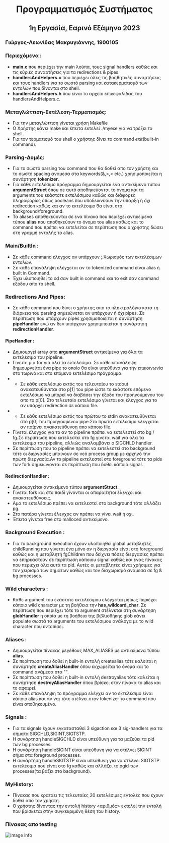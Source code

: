# <p style="text-align: center;">Προγραμματισμός Συστήματος</p>
## <p style="text-align: center;">1η Εργασία, Εαρινό Εξάμηνο 2023</p>
### Γιώργος-Λεωνίδας Μακρυγιάννης, 1900105

### Περιεχόμενα :
- **main.c** που περιέχει την main λούπα, τους signal handlers καθώς και τις κύριες συναρτήσεις για τα redirections & pipes.
- **handlersAndHelpers.c** που περιέχει όλες τις βοηθητικές συναρτήσεις και τους handlers για το σωστό parsing και κατακερματισμό
των εντολών που δίνονται στο shell.
- **handlersAndHelpers.h** που είναι το αρχείο επικεφαλίδας του handlersAndHelpers.c.

### Μεταγλώττιση-Εκτέλεση-Τερματισμός:
- Για την μεταγλώττιση γίνεται χρήση Makefile
- Ο Χρήστης κάνει make και έπειτα εκτελεί ./myexe για να τρέξει το shell.
- Για τον τερματισμό του shell ο χρήστης δίνει το command *exit*(built-in command).

### Parsing-Δομές:
- Για το σωστό parsing του command που θα δοθεί απο τον χρήστη και το σωστό spacing ανάμεσα
στα keywords(&,>,< etc.) χρησιμοποιείται η συνάρτηση **tokenizer**.
- Για κάθε εκτελέσιμο πρόγραμμα δημιουργείται ένα αντικείμενο τύπου **argumentStruct** όπου σε αυτό
αποθηκεύονται το όνομα και τα arguments του εκάστοτε εκτελέσιμου καθώς και διάφορες πληροφορίες όπως booleans που
υποδεικνύουν την ύπαρξη ή όχι redirection καθώς και αν το εκτελέσιμο θα είναι στο background/foreground.
- Τα aliases αποθηκεύονται σε ενα πίνακα που περιέχει αντικείμενα τύπου **alias** που αποθηκεύουν το όνομα του alias
καθώς και το command που πρέπει να εκτελείται σε περίπτωση που ο χρήστης δώσει στη γραμμή εντολής το
alias.

### Main/BuiltIn :
- Σε κάθε command έλεγχος αν υπάρχουν ;.Χωρισμός των εκτελέσιμων εντολών.
- Σε κάθε επανάληψη ελέγχεται αν το tokenized command είναι alias ή built in Command.
- Έχει υλοποιηθεί το cd σαν built in command και το exit σαν command εξόδου απο το shell.

### Redirections And Pipes:
- Σε κάθε command που δίνει ο χρήστης απο το πληκτρολόγιο κατα τη διάρκεια του parsing σημειώνεται αν υπάρχουν ή όχι pipes.
Σε περίπτωση που υπάρχουν pipes χρησιμοποιείται η συνάρτηση **pipeHandler** ενώ αν δεν υπάρχουν χρησιμποιείται η συνάρτηση
**redirectionHandler**.

#### PipeHandler : 
- Δημιουργεί array απο **argumentStruct** αντικείμενα για όλα τα εκτελέσιμα του pipeline.
- Γίνεται μια for για όλα τα εκτελέσιμα. Σε κάθε επανάληψη δημιουργείται ένα pipe το οποίο θα είναι υπεύθυνο για την
επικοινωνία στο τωρινό και στο επόμενο εκτελέσιμο πρόγραμμα. 
- - Σε κάθε εκτελέσιμο εκτός του τελευταίου το stdout ανακατευθύνεται
στο p[1] του pipe ώστε το εκάστοτε επόμενο εκτελέσιμο να μπορεί να διαβάσει την έξοδο του προηγούμενου του απο το p[0].
Στο τελευταίο εκτελέσιμο γίνεται και έλεγχος για το αν υπάρχει redirection σε κάποιο file.
- - Σε κάθε εκτελέσιμο εκτός του πρώτου το stdin ανακατευθύνεται στο p[0] του προηγούμενου pipe.Στο πρώτο εκτελέσιμο ελέγχεται
αν παίρνει ανακατεύθυνση απο κάποιο file. 
- Γίνεται έλεγχος για το αν το pipeline πρέπει να εκτελεστεί στο bg / fg.Σε περίπτωση που εκτελεστεί στο 
fg γίνεται wait για όλα τα εκτελέσιμα του pipeline, αλλιώς αναλαμβάνει ο SIGCHLD handler.
- Σε περίπτωση που το pipeline πρέπει να εκτελεστεί στο background τότε οι διεργασίες μπαίνουν σε νεό process group με αρχηγό
την πρώτη διεργασία.Αν το pipeline εκτελεστεί στο foreground τότε τα pids των fork σημειώνονται
σε περίπτωση που δοθεί κάποιο signal.

#### RedirectionHandler :
- Δημιουργείται αντικείμενο τύπου **argumentStruct**.
- Γίνεται fork και στο παιδί γίνονται οι απαραίτητοι έλεγχοι και ανακατευθύνσεις.
- Αμα το εκτελέσιμο πρέπει να εκτελεστεί στο background τότε αλλάζει pg.
- Στο πατέρα γίνεται έλεγχος αν πρέπει να γίνει wait ή οχι.
- Έπειτα γίνεται free στο malloced αντικείμενο.

### Background Execution :
- Για το background execution έχουν υλοποιηθεί global μεταβλητές childRunning που γίνεται ένα μόνο αν η διεργασία
είναι στο foreground καθώς και η μεταβλητή fgChildren που δείχνει πόσες διεργασίες πρέπει να επηρεαστούν σε περίπτωση κάποιου 
signal καθώς και ένας πίνακας που περιέχει όλα αυτά τα pid. Αυτές οι μεταβλητές είναι χρήσιμες για τον χειρισμό των σημάτων
καθώς και τον διαχωρισμό ανάμεσα σε fg & bg processes.

### Wild characters :
- Κάθε argument του εκάστοτε εκτελέσιμου ελέγχεται μήπως περιέχει κάποιο wild character με τη βοήθεια την **has_wildcard_char**.
Σε περίπτωση που περιέχει τότε το argument στέλνεται στη συνάρτηση **globHandler** η οποία με τη βοήθεια της βιβλιοθήκης 
glob κάνει populate σωστά τα arguments του εκτελέσιμου ανάλογα με το wild character που εντοπίσει.

### Aliases : 
- Δημιουργείται πίνακας μεγέθους MAX_ALIASES με αντικείμενα τύπου **alias**.
- Σε περίπτωση που δοθεί η built-in εντολή createalias τότε καλείται η συνάρτηση **createAliasHandler** όπου εκχωρείται 
το όνομα και το command ανάμεσα στα "".
- Σε περίπτωση που δοθεί η built-in εντολή destroyalias τότε καλείται η συνάρτηση **destroyAliasHandler** όπου βρίσκει στον 
πίνακα το alias και το αφαιρεί.
- Σε κάθε επανάληψη το πρόγραμμα ελέγχει αν το εκτελέσιμο είναι κάποιο alias και αν ναι τότε στέλνει στον tokenizer το command
που είναι αποθηκευμένο.

### Signals :
- Για τα signals έχουν εγκατασταθεί 3 sigaction και 3 sig-handlers για τα σήματα SIGCHLD,SIGINT,SIGTSTP.
- Η συνάρτηση handleSIGCHLD είναι υπεύθυνη για τα μαζεύει τα pid των bg processes.
- H συνάρτηση handleSIGINT είναι υπεύθυνη για να στέλνει SIGINT σήμα στα foreground processes.
- Η συνάρτηση handleSIGTSTP είναι υπεύθυνη για να στέλνει SIGTSTP εκτελέσιμα που είναι στο fg καθώς και 
αλλάζει το pgid των processes(τα βάζει στο background).

### MyHistory:
- Πίνακας που κρατάει τις τελευταίες 20 εκτελέσιμες εντολές που έχουν δοθεί απο τον χρήστη.
- Ο χρήστης δίνοντας την εντολή history <αριθμός> εκτελεί την εντολή που βρίσκεται στην συγκεκριμένη θέση του 
history.


### Πίνακας απο testing 
![image info](./testpicture1.png)

  
